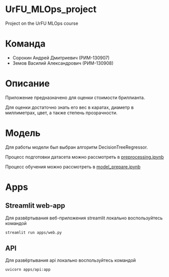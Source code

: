 # UrFU_MLOps_project
Project on the UrFU MLOps course

# Команда
- Сорокин Андрей Дмитриевич (РИМ-130907)
- Земов Василий Александрович (РИМ-130908)

# Описание
Приложение предназначено для оценки стоимости бриллианта.

Для оценки достаточно знать его вес в каратах, диаметр в миллиметрах, цвет, а также степень прозрачности.

# Модель
Для работы модели был выбран алгоритм DecisionTreeRegressor.

Процесс подготовки датасета можно рассмотреть в [preprocessing.ipynb](./preparation/preprocessing.ipynb) 

Процесс обучения можно рассмотреть в [model_prepare.ipynb](./preparation/model_prepare.ipynb) 

# Apps
## Streamlit web-app
Для развёртывания веб-приложения streamlit локально воспользуйтесь командой
```bash
streamlit run apps/web.py
```

## API
Для развёртывания api локально воспользуйтесь командой
```bash
uvicorn apps/api:app
```
